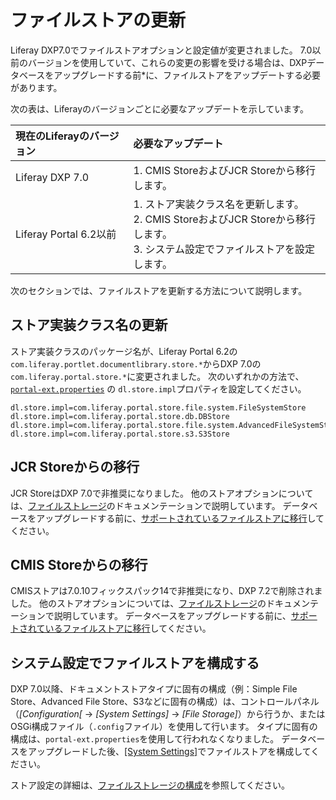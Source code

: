 # ファイルストアの更新

Liferay DXP7.0でファイルストアオプションと設定値が変更されました。 7.0以前のバージョンを使用していて、これらの変更の影響を受ける場合は、DXPデータベースをアップグレードする</em>前*に、ファイルストアをアップデートする必要があります。</p>

次の表は、Liferayのバージョンごとに必要なアップデートを示しています。

| 現在のLiferayのバージョン     | 必要なアップデート                                                                                          |
|:-------------------- |:-------------------------------------------------------------------------------------------------- |
| Liferay DXP 7.0      | 1\. CMIS StoreおよびJCR Storeから移行します。                                                                |
| Liferay Portal 6.2以前 | 1\. ストア実装クラス名を更新します。<br>2. CMIS StoreおよびJCR Storeから移行します。<br>3. システム設定でファイルストアを設定します。 |

次のセクションでは、ファイルストアを更新する方法について説明します。

## ストア実装クラス名の更新

ストア実装クラスのパッケージ名が、Liferay Portal 6.2の`com.liferay.portlet.documentlibrary.store.*`からDXP 7.0の`com.liferay.portal.store.*`に変更されました。 次のいずれかの方法で、[`portal-ext.properties`](../../reference/portal-properties.md) の `dl.store.impl`プロパティを設定してください。

``` properties
dl.store.impl=com.liferay.portal.store.file.system.FileSystemStore
dl.store.impl=com.liferay.portal.store.db.DBStore
dl.store.impl=com.liferay.portal.store.file.system.AdvancedFileSystemStore
dl.store.impl=com.liferay.portal.store.s3.S3Store
```

## JCR Storeからの移行

JCR StoreはDXP 7.0で非推奨になりました。 他のストアオプションについては、[ファイルストレージ](../../../system-administration/file-storage/configuring-file-storage.md)のドキュメンテーションで説明しています。 データベースをアップグレードする前に、[サポートされているファイルストアに移行](../../../system-administration/file-storage/file-store-migration.md)してください。

## CMIS Storeからの移行

CMISストアは7.0.10フィックスパック14で非推奨になり、DXP 7.2で削除されました。 他のストアオプションについては、[ファイルストレージ](../../../system-administration/file-storage/configuring-file-storage.md)のドキュメンテーションで説明しています。 データベースをアップグレードする前に、[サポートされているファイルストアに移行](../../../system-administration/file-storage/file-store-migration.md)してください。

## システム設定でファイルストアを構成する

DXP 7.0以降、ドキュメントストアタイプに固有の構成（例：Simple File Store、Advanced File Store、S3などに固有の構成）は、コントロールパネル（*[Configuration[* → *[System Settings]* → *[File Storage]*）から行うか、またはOSGi構成ファイル（`.config`ファイル）を使用して行います。 タイプに固有の構成は、`portal-ext.properties`を使用して行われなくなりました。 データベースをアップグレードした後、[[System Settings]](../../../system-administration/file-storage/configuring-file-storage.md)でファイルストアを構成してください。

ストア設定の詳細は、[ファイルストレージの構成](../../../system-administration/file-storage/configuring-file-storage.md)を参照してください。

